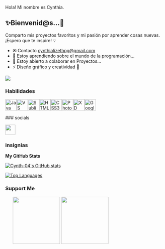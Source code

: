 Hola! Mi nombre es Cynthia.

✨Bienvenid@s...💖
----------------------------------------

Comparto mis proyectos favoritos y mi pasión por aprender cosas nuevas. ¡Espero que te inspire! 💡

* ✉ Contacto [cynthializethpg@gmail.com](mailto:cynthializethpg@gmail.com)
* 🧠 Estoy aprendiendo sobre el mundo de la programación...
* 🤝 Estoy abierto a colaborar en Proyectos...
* ⚡ Diseño gráfico y creatividad 🌸

<a href="https://www.github.com/Cynth-04" target="_blank" rel="noreferrer"><img
src="https://img.shields.io/github/followers/Cynth-04?logo=github&style=for-the-badge&color=0891b2&labelColor=312e81" /></a>

### Habilidades

<p alineado="izquierda"> <a href="https://www.oracle.com/java/" target="_blank" rel="noreferrer"><img src="https://raw.githubusercontent.com/danielcranney/readme-generator/main/public/icons/skills/java-colored.svg" width="36" height="36" alt="Java" /></a><a href="https://code.visualstudio.com/" target="_blank" rel="noreferrer"><img src="https://raw.githubusercontent.com/danielcranney/readme-generator/main/public/icons/skills/visualstudiocode.svg" width="36" height="36" alt="VS Code" /></a><a href="https://www.sublimetext.com/index2" target="_blank" rel="noreferrer"><img src="https://raw.githubusercontent.com/danielcranney/readme-generator/main/public/icons/skills/sublimetext.svg" width="36" height="36" alt="Sublime Text" /></a><a href="https://developer.mozilla.org/en-US/docs/Glossary/HTML5" target="_blank" rel="noreferrer"><img src="https://raw.githubusercontent.com/danielcranney/readme-generator/main/public/icons/skills/html5-colored.svg" width="36" height="36" alt="HTML5" /></a><a href="https://www.w3.org/TR/CSS/#css" target="_blank" rel="noreferrer"><img src="https://raw.githubusercontent.com/danielcranney/readme-generator/main/public/icons/skills/css3-colored.svg" width="36" height="36" alt="CSS3" /></a><a href="https://www.adobe.com/uk/products/photoshop.html" target="_blank" rel="noreferrer"><img src="https://raw.githubusercontent.com/danielcranney/readme-generator/main/public/icons/skills/photoshop-colored.svg" width="36" height="36" alt="Photoshop" /></a><a href="https://www.adobe.com/uk/products/xd.html" target="_blank" rel="noreferrer"><img src="https://raw.githubusercontent.com/danielcranney/readme-generator/main/public/icons/skills/xd-colored.svg" width="36" height="36" alt="XD" /></a><a href="https://cloud.google.com/" target="_blank" rel="noreferrer"><img src="https://raw.githubusercontent.com/danielcranney/readme-generator/main/public/icons/skills/googlecloud-colored.svg" width="36" height="36" alt="Google Cloud" /></a> </p>
### socials <p alineado="izquierda"> <a href="https://www.github.com/Cynth-04" target="_blank" rel="noreferrer"> <picture> <source media="(prefers-color-scheme: dark)" srcset="https://raw.githubusercontent.com/danielcranney/readme-generator/main/public/icons/socials/github-dark.svg" /> <source media="(prefers-color-scheme: light)" srcset="https://raw.githubusercontent.com/danielcranney/readme-generator/main/public/icons/socials/github.svg" /> <img src="https://raw.githubusercontent.com/danielcranney/readme-generator/main/public/icons/socials/github.svg" width="32" height="32" /> </picture> </a></p>

### insignias

<b>My GitHub Stats</b>

<a href="http://www.github.com/Cynth-04"><img src="https://github-readme-stats.vercel.app/api?username=Cynth-04&show_icons=true&hide=&count_private=true&title_color=ec4899&text_color=0f172a&icon_color=0891b2&bg_color=312e81&hide_border=true&show_icons=true" alt="Cynth-04's GitHub stats" /></a>

<a href="https://github.com/Cynth-04" align="left"><img src="https://github-readme-stats.vercel.app/api/top-langs/?username=Cynth-04&langs_count=10&title_color=ec4899&text_color=0f172a&icon_color=0891b2&bg_color=312e81&hide_border=true&locale=en&custom_title=Top%20%Languages" alt="Top Languages" /></a>

### Support Me

<ul style="list-style-type: none; margin: 0;">

<li style="display: inline-block; margin-right: 0,25rem;"><a href="https://www.buymeacoffee.com/Cynth-04"><img src="https://cdn.buymeacoffee.com/buttons/v2/default-yellow.png" width="150"/></a></li>

<li style="display: inline-block; margin-right: 0,25rem;"><a href="https://www.ko-fi.com/Cynth-04"><img src="https://storage.ko-fi.com/cdn/kofi2.png?v=3" width="150"/></a></li>

</ul>

<!--
**Cynth-04/Cynth-04** is a ✨ _special_ ✨ repository because its `README.md` (this file) appears on your GitHub profile.

Here are some ideas to get you started

- 🔭 I’m currently working on ...
- 🌱 I’m currently learning ...
- 👯 I’m looking to collaborate on ...
- 🤔 I’m looking for help with ...
- 💬 Ask me about ...
- 📫 How to reach me: ...
- 😄 Pronouns: ...
- ⚡ Fun fact: ...
-->
